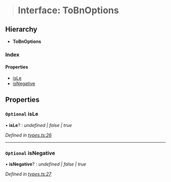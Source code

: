> # Interface: ToBnOptions

## Hierarchy

* **ToBnOptions**

### Index

#### Properties

* [isLe](_types_.tobnoptions.md#optional-isle)
* [isNegative](_types_.tobnoptions.md#optional-isnegative)

## Properties

### `Optional` isLe

• **isLe**? : *undefined | false | true*

*Defined in [types.ts:26](https://github.com/polkadot-js/common/blob/0ec2dae/packages/util/src/types.ts#L26)*

___

### `Optional` isNegative

• **isNegative**? : *undefined | false | true*

*Defined in [types.ts:27](https://github.com/polkadot-js/common/blob/0ec2dae/packages/util/src/types.ts#L27)*